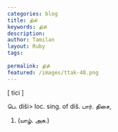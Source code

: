 ```yaml
---
categories: blog
title: திசி
keywords: திசி
description: 
author: Tamilan
layout: Ruby
tags: 
 
permalink: திசி
featured: /images/ttak-48.png
---
```

  
[ tici ]  
  
பெ. diši> loc. sing. of diš. பார். திசை,  
1. (யாழ். அக.)